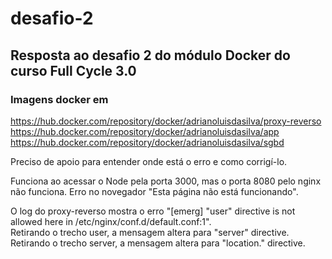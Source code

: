 # desafio-2
## Resposta ao desafio 2 do módulo Docker do curso Full Cycle 3.0

### Imagens docker em
https://hub.docker.com/repository/docker/adrianoluisdasilva/proxy-reverso<br>
https://hub.docker.com/repository/docker/adrianoluisdasilva/app<br>
https://hub.docker.com/repository/docker/adrianoluisdasilva/sgbd<br>

Preciso de apoio para entender onde está o erro e como corrigí-lo.

Funciona ao acessar o Node pela porta 3000, mas o porta 8080 pelo nginx não funciona.
Erro no novegador "Esta página não está funcionando".

O log do proxy-reverso mostra o erro "[emerg] "user" directive is not allowed here in /etc/nginx/conf.d/default.conf:1".<br>
Retirando o trecho user, a mensagem altera para "server" directive.<br>
Retirando o trecho server, a mensagem altera para "location." directive.

